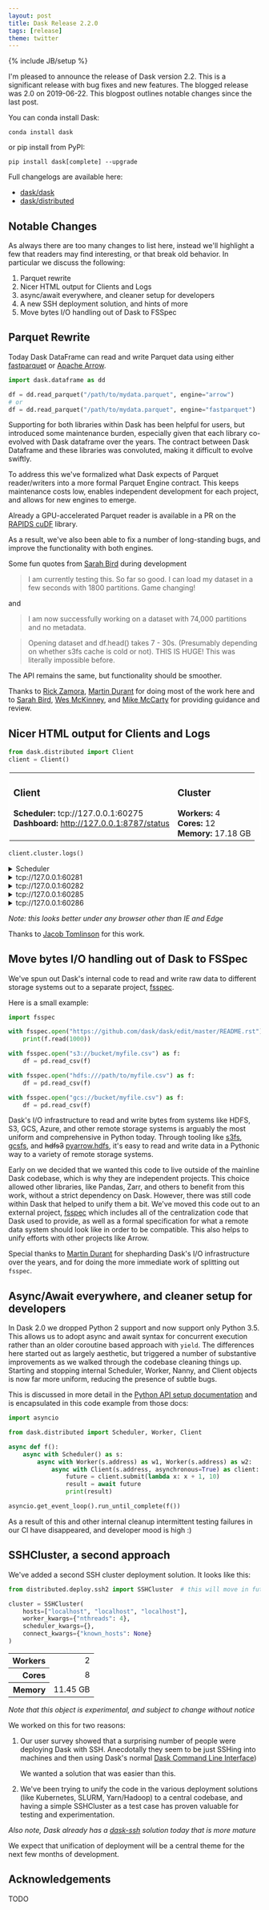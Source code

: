 ```yaml
---
layout: post
title: Dask Release 2.2.0
tags: [release]
theme: twitter
---
```

{% include JB/setup %}

I'm pleased to announce the release of Dask version 2.2.
This is a significant release with bug fixes and new features.
The blogged release was 2.0 on 2019-06-22.
This blogpost outlines notable changes since the last post.

You can conda install Dask:

    conda install dask

or pip install from PyPI:

    pip install dask[complete] --upgrade

Full changelogs are available here:

-  [dask/dask](https://github.com/dask/dask/blob/master/docs/source/changelog.rst)
-  [dask/distributed](https://github.com/dask/distributed/blob/master/docs/source/changelog.rst)

## Notable Changes

As always there are too many changes to list here,
instead we'll highlight a few that readers may find interesting,
or that break old behavior.
In particular we discuss the following:

1.  Parquet rewrite
2.  Nicer HTML output for Clients and Logs
3.  async/await everywhere, and cleaner setup for developers
4.  A new SSH deployment solution, and hints of more
5.  Move bytes I/O handling out of Dask to FSSpec


Parquet Rewrite
---------------

Today Dask DataFrame can read and write Parquet data using either
[fastparquet](https://fastparquet.readthedocs.io) or
[Apache Arrow](https://arrow.apache.org/).

```python
import dask.dataframe as dd

df = dd.read_parquet("/path/to/mydata.parquet", engine="arrow")
# or
df = dd.read_parquet("/path/to/mydata.parquet", engine="fastparquet")
```

Supporting for both libraries within Dask has been helpful for
users, but introduced some maintenance burden, especially given that each
library co-evolved with Dask dataframe over the years.  The contract between
Dask Dataframe and these libraries was convoluted, making it difficult to
evolve swiftly.

To address this we've formalized what Dask expects of Parquet reader/writers
into a more formal Parquet Engine contract.  This keeps maintenance costs
low, enables independent development for each project, and allows for new
engines to emerge.

Already a GPU-accelerated Parquet reader is available in a PR on the [RAPIDS
cuDF](https://github.com/rapidsai/cudf/pull/2368) library.

As a result, we've also been able to fix a number of long-standing bugs, and
improve the functionality with both engines.

Some fun quotes from [Sarah Bird](https://github.com/birdsarah) during development

> I am currently testing this. So far so good. I can load my dataset in a few seconds with 1800 partitions. Game changing!

and

> I am now successfully working on a dataset with 74,000 partitions and no metadata.

> Opening dataset and df.head() takes 7 - 30s. (Presumably depending on whether s3fs cache is cold or not). THIS IS HUGE! This was literally impossible before.

The API remains the same, but functionality should be smoother.

Thanks to [Rick Zamora](https://github.com/rjzamora), [Martin
Durant](https://github.com/martindurant) for doing most of the work here and to
[Sarah Bird](https://github.com/birdsarah), [Wes
McKinney](https://github.com/wesm), and [Mike
McCarty](https://github.com/mccarty) for providing guidance and review.


Nicer HTML output for Clients and Logs
--------------------------------------

```python
from dask.distributed import Client
client = Client()
```

<table style="border: 2px solid white;">
<tr>
<td style="vertical-align: top; border: 0px solid white">
<h3 style="text-align: left;">Client</h3>
<ul style="text-align: left; list-style: none; margin: 0; padding: 0;">
  <li><b>Scheduler: </b>tcp://127.0.0.1:60275</li>
  <li><b>Dashboard: </b><a href='http://127.0.0.1:8787/status' target='_blank'>http://127.0.0.1:8787/status</a></li>
</ul>
</td>
<td style="vertical-align: top; border: 0px solid white">
<h3 style="text-align: left;">Cluster</h3>
<ul style="text-align: left; list-style:none; margin: 0; padding: 0;">
  <li><b>Workers: </b>4</li>
  <li><b>Cores: </b>12</li>
  <li><b>Memory: </b>17.18 GB</li>
</ul>
</td>
</tr>
</table>

```python
client.cluster.logs()
```

<div markdown="0">
<details>
<summary>Scheduler</summary>
<pre><code>distributed.scheduler - INFO - Clear task state
distributed.scheduler - INFO -   Scheduler at:     tcp://127.0.0.1:60275
distributed.scheduler - INFO -   dashboard at:            127.0.0.1:8787
distributed.scheduler - INFO - Register tcp://127.0.0.1:60281
distributed.scheduler - INFO - Register tcp://127.0.0.1:60282
distributed.scheduler - INFO - Starting worker compute stream, tcp://127.0.0.1:60281
distributed.scheduler - INFO - Starting worker compute stream, tcp://127.0.0.1:60282
distributed.scheduler - INFO - Register tcp://127.0.0.1:60285
distributed.scheduler - INFO - Register tcp://127.0.0.1:60286
distributed.scheduler - INFO - Starting worker compute stream, tcp://127.0.0.1:60285
distributed.scheduler - INFO - Starting worker compute stream, tcp://127.0.0.1:60286
distributed.scheduler - INFO - Receive client connection: Client-6b6ba1d0-b3bd-11e9-9bd0-acde48001122</code></pre>
</details>

<details>
<summary>tcp://127.0.0.1:60281</summary>
<pre><code>distributed.worker - INFO -       Start worker at:      tcp://127.0.0.1:60281
distributed.worker - INFO -          Listening to:      tcp://127.0.0.1:60281
distributed.worker - INFO - Waiting to connect to:      tcp://127.0.0.1:60275
distributed.worker - INFO - -------------------------------------------------
distributed.worker - INFO -               Threads:                          3
distributed.worker - INFO -                Memory:                    4.29 GB
distributed.worker - INFO -       Local Directory: /Users/mrocklin/workspace/dask/dask-worker-space/worker-c4_44fym
distributed.worker - INFO - -------------------------------------------------
distributed.worker - INFO -         Registered to:      tcp://127.0.0.1:60275
distributed.worker - INFO - -------------------------------------------------</code></pre>
</details>
<details>
<summary>tcp://127.0.0.1:60282</summary>
<pre><code>distributed.worker - INFO -       Start worker at:      tcp://127.0.0.1:60282
distributed.worker - INFO -          Listening to:      tcp://127.0.0.1:60282
distributed.worker - INFO - Waiting to connect to:      tcp://127.0.0.1:60275
distributed.worker - INFO - -------------------------------------------------
distributed.worker - INFO -               Threads:                          3
distributed.worker - INFO -                Memory:                    4.29 GB
distributed.worker - INFO -       Local Directory: /Users/mrocklin/workspace/dask/dask-worker-space/worker-quu4taje
distributed.worker - INFO - -------------------------------------------------
distributed.worker - INFO -         Registered to:      tcp://127.0.0.1:60275
distributed.worker - INFO - -------------------------------------------------</code></pre>
</details>
<details>
<summary>tcp://127.0.0.1:60285</summary>
<pre><code>distributed.worker - INFO -       Start worker at:      tcp://127.0.0.1:60285
distributed.worker - INFO -          Listening to:      tcp://127.0.0.1:60285
distributed.worker - INFO - Waiting to connect to:      tcp://127.0.0.1:60275
distributed.worker - INFO - -------------------------------------------------
distributed.worker - INFO -               Threads:                          3
distributed.worker - INFO -                Memory:                    4.29 GB
distributed.worker - INFO -       Local Directory: /Users/mrocklin/workspace/dask/dask-worker-space/worker-ll4cozug
distributed.worker - INFO - -------------------------------------------------
distributed.worker - INFO -         Registered to:      tcp://127.0.0.1:60275
distributed.worker - INFO - -------------------------------------------------</code></pre>
</details>
<details><summary>tcp://127.0.0.1:60286</summary><pre><code>distributed.worker - INFO -       Start worker at:      tcp://127.0.0.1:60286
distributed.worker - INFO -          Listening to:      tcp://127.0.0.1:60286
distributed.worker - INFO - Waiting to connect to:      tcp://127.0.0.1:60275
distributed.worker - INFO - -------------------------------------------------
distributed.worker - INFO -               Threads:                          3
distributed.worker - INFO -                Memory:                    4.29 GB
distributed.worker - INFO -       Local Directory: /Users/mrocklin/workspace/dask/dask-worker-space/worker-lpbkkzj6
distributed.worker - INFO - -------------------------------------------------
distributed.worker - INFO -         Registered to:      tcp://127.0.0.1:60275
distributed.worker - INFO - -------------------------------------------------</code></pre></details>
</div>

*Note: this looks better under any browser other than IE and Edge*

Thanks to [Jacob Tomlinson](https://github.com/jacobtomlinson) for this work.


Move bytes I/O handling out of Dask to FSSpec
---------------------------------------------

We've spun out Dask's internal code to read and write raw data to different
storage systems out to a separate project, [fsspec](https://fsspec.readthedocs.io).

Here is a small example:

```python
import fsspec

with fsspec.open("https://github.com/dask/dask/edit/master/README.rst") as f:
    print(f.read(1000))

with fsspec.open("s3://bucket/myfile.csv") as f:
    df = pd.read_csv(f)

with fsspec.open("hdfs:///path/to/myfile.csv") as f:
    df = pd.read_csv(f)

with fsspec.open("gcs://bucket/myfile.csv") as f:
    df = pd.read_csv(f)
```

Dask's I/O infrastructure to read and write bytes from systems like
HDFS, S3, GCS, Azure, and other remote storage systems is arguably the most
uniform and comprehensive in Python today.  Through tooling like
[s3fs](https://s3fs.readthedocs.io), [gcsfs](https://gcsfs.readthedocs.io),
and ~~hdfs3~~ [pyarrow.hdfs](https://arrow.apache.org/docs/python/filesystems.html),
it's easy to read and write data in a Pythonic way to a
variety of remote storage systems.

Early on we decided that we wanted this code to live outside of the mainline
Dask codebase, which is why they are independent projects.
This choice allowed other libraries, like Pandas, Zarr, and others to benefit
from this work, without a strict dependency on Dask.
However, there was still code within Dask that helped to unify them a bit.
We've moved this code out to an external project,
[fsspec](https://filesystem-spec.readthedocs.io/en/latest) which includes all
of the centralization code that Dask used to provide, as well as a formal
specification for what a remote data system should look like in order to be
compatible.  This also helps to unify efforts with other projects like Arrow.

Special thanks to [Martin Durant](https://github.com/martindurant) for
shepharding Dask's I/O infrastructure over the years, and for doing the more
immediate work of splitting out `fsspec`.


Async/Await everywhere, and cleaner setup for developers
--------------------------------------------------------

In Dask 2.0 we dropped Python 2 support and now support only Python 3.5.
This allows us to adopt async and await syntax for concurrent execution rather
than an older coroutine based approach with `yield`.  The differences here
started out as largely aesthetic, but triggered a number of substantive
improvements as we walked through the codebase cleaning things up.  Starting
and stopping internal Scheduler, Worker, Nanny, and Client objects is now far
more uniform, reducing the presence of subtle bugs.

This is discussed in more detail in the [Python API setup
documentation](https://docs.dask.org/en/latest/setup/python-advanced.html) and
is encapsulated in this code example from those docs:

```python
import asyncio

from dask.distributed import Scheduler, Worker, Client

async def f():
    async with Scheduler() as s:
        async with Worker(s.address) as w1, Worker(s.address) as w2:
            async with Client(s.address, asynchronous=True) as client:
                future = client.submit(lambda x: x + 1, 10)
                result = await future
                print(result)

asyncio.get_event_loop().run_until_complete(f())
```

As a result of this and other internal cleanup intermittent testing failures in
our CI have disappeared, and developer mood is high :)


SSHCluster, a second approach
-----------------------------

We've added a second SSH cluster deployment solution.  It looks like this:

```python
from distributed.deploy.ssh2 import SSHCluster  # this will move in future releases

cluster = SSHCluster(
    hosts=["localhost", "localhost", "localhost"],
    worker_kwargs={"nthreads": 4},
    scheduler_kwargs={},
    connect_kwargs={"known_hosts": None}
)
```

<div>
  <style scoped>
    .dataframe tbody tr th:only-of-type {
        vertical-align: middle;
    }

    .dataframe tbody tr th {
        vertical-align: top;
    }

    .dataframe thead th {
        text-align: right;
    }
  </style>
  <table style="text-align: right;">
    <tr><th>Workers</th> <td>2</td></tr>
    <tr><th>Cores</th> <td>8</td></tr>
    <tr><th>Memory</th> <td>11.45 GB</td></tr>
  </table>
</div>

*Note that this object is experimental, and subject to change without notice*

We worked on this for two reasons:

1.  Our user survey showed that a surprising number of people were deploying
    Dask with SSH.  Anecdotally they seem to be just SSHing into machines and
    then using Dask's normal [Dask Command Line
    Interface](https://docs.dask.org/en/latest/setup/cli.html))

    We wanted a solution that was easier than this.

2.  We've been trying to unify the code in the various deployment solutions
    (like Kubernetes, SLURM, Yarn/Hadoop) to a central codebase, and having a
    simple SSHCluster as a test case has proven valuable for testing and
    experimentation.

*Also note, Dask already has a
[dask-ssh](https://docs.dask.org/en/latest/setup/ssh.html) solution today that is more mature*

We expect that unification of deployment will be a central theme for the next
few months of development.


Acknowledgements
----------------

TODO
